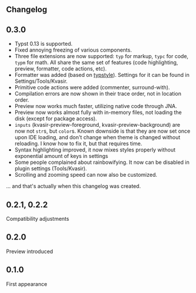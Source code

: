 ## Changelog

## 0.3.0

- Typst 0.13 is supported.
- Fixed annoying freezing of various components.
- Three file extensions are now supported: `typ` for markup, `typc` for code, `typm` for math. All share the same set of features (code highlighting, preview, formatter, code actions, etc).
- Formatter was added (based on [typstyle](https://github.com/Enter-tainer/typstyle)). Settings for it can be found in Settings/Tools/Kvasir.
- Primitive code actions were added (commenter, surround-with).
- Compilation errors are now shown in their trace order, not in location order.
- Preview now works much faster, utilizing native code through JNA.
- Preview now works almost fully with in-memory files, not loading the disk (except for package access).
- `inputs` (kvasir-preview-foreground, kvasir-preview-background) are now not `str`s, but `color`s. Known downside is that they are now set once upon IDE loading, and don't change when theme is changed without reloading. I know how to fix it, but that requires time.
- Syntax highlighting improved, it now mixes styles properly without exponential amount of keys in settings
- Some people complained about rainbowifying. It now can be disabled in plugin settings (Tools/Kvasir).
- Scrolling and zooming speed can now also be customized.

... and that's actually when this changelog was created.

## 0.2.1, 0.2.2 

Compatibility adjustments

## 0.2.0

Preview introduced

## 0.1.0 

First appearance